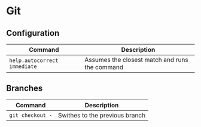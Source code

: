 # Git

## Configuration
| Command | Description |
|--|--|
| `help.autocorrect immediate` | Assumes the closest match and runs the command |  

## Branches
| Command | Description |
|--|--|
| `git checkout -` | Swithes to the previous branch |

